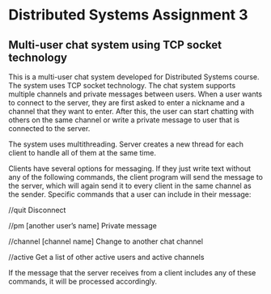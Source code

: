 # Distributed Systems Assignment 3
## Multi-user chat system using TCP socket technology

This is a multi-user chat system developed for Distributed Systems course. The system uses TCP socket technology. The chat system supports multiple channels and private messages between users. When a user wants to connect to the server, they are first asked to enter a nickname and a channel that they want to enter.
After this, the user can start chatting with others on the same channel or write a private message to user that is connected to the server.

The system uses multithreading. Server creates a new thread for each client to handle all of them at the same time.

Clients have several options for messaging. If they just write text without any of the following commands, the client program will send the message to the server, which will again send it to every client in the same channel as the sender. Specific commands that a user can include in their message:

//quit                          Disconnect

//pm [another user’s name]      Private message

//channel [channel name]        Change to another chat channel

//active                        Get a list of other active users and active channels

If the message that the server receives from a client includes any of these commands, it will be processed accordingly.
